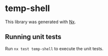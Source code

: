 # temp-shell

This library was generated with [Nx](https://nx.dev).

## Running unit tests

Run `nx test temp-shell` to execute the unit tests.
